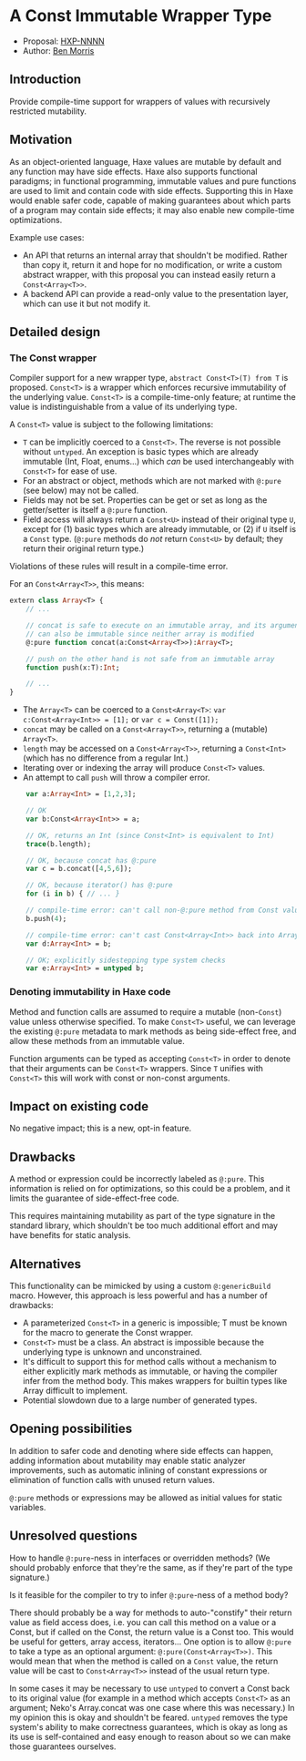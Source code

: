 # A Const<T> Immutable Wrapper Type

* Proposal: [HXP-NNNN](NNNN-immutable-wrappers.md)
* Author: [Ben Morris](https://github.com/bendmorris)

## Introduction

Provide compile-time support for wrappers of values with recursively restricted mutability.

## Motivation

As an object-oriented language, Haxe values are mutable by default and any function may have side effects. Haxe also supports functional paradigms; in functional programming, immutable values and pure functions are used to limit and contain code with side effects. Supporting this in Haxe would enable safer code, capable of making guarantees about which parts of a program may contain side effects; it may also enable new compile-time optimizations.

Example use cases:

- An API that returns an internal array that shouldn't be modified. Rather than copy it, return it and hope for no modification, or write a custom abstract wrapper, with this proposal you can instead easily return a `Const<Array<T>>`.
- A backend API can provide a read-only value to the presentation layer, which can use it but not modify it.

## Detailed design

### The Const wrapper

Compiler support for a new wrapper type, `abstract Const<T>(T) from T` is proposed. `Const<T>` is a wrapper which enforces recursive immutability of the underlying value. `Const<T>` is a compile-time-only feature; at runtime the value is indistinguishable from a value of its underlying type.

A `Const<T>` value is subject to the following limitations:

- `T` can be implicitly coerced to a `Const<T>`. The reverse is not possible without `untyped`. An exception is basic types which are already immutable (Int, Float, enums...) which *can* be used interchangeably with `Const<T>` for ease of use.
- For an abstract or object, methods which are not marked with `@:pure` (see below) may not be called.
- Fields may not be set. Properties can be get or set as long as the getter/setter is itself a `@:pure` function.
- Field access will always return a `Const<U>` instead of their original type `U`, except for (1) basic types which are already immutable, or (2) if `U` itself is a `Const` type. (`@:pure` methods do *not* return `Const<U>` by default; they return their original return type.)

Violations of these rules will result in a compile-time error.

For an `Const<Array<T>>`, this means:

```haxe
extern class Array<T> {
    // ...

    // concat is safe to execute on an immutable array, and its argument
    // can also be immutable since neither array is modified
    @:pure function concat(a:Const<Array<T>>):Array<T>;

    // push on the other hand is not safe from an immutable array
    function push(x:T):Int;

    // ...
}
```

- The `Array<T>` can be coerced to a `Const<Array<T>`: `var c:Const<Array<Int>> = [1];` or `var c = Const([1]);`
- `concat` may be called on a `Const<Array<T>>`, returning a (mutable) `Array<T>`.
- `length` may be accessed on a `Const<Array<T>>`, returning a `Const<Int>` (which has no difference from a regular Int.)
- Iterating over or indexing the array will produce `Const<T>` values.
- An attempt to call `push` will throw a compiler error.

```haxe
    var a:Array<Int> = [1,2,3];

    // OK
    var b:Const<Array<Int>> = a;

    // OK, returns an Int (since Const<Int> is equivalent to Int)
    trace(b.length);

    // OK, because concat has @:pure
    var c = b.concat([4,5,6]);

    // OK, because iterator() has @:pure
    for (i in b) { // ... }

    // compile-time error: can't call non-@:pure method from Const value
    b.push(4);

    // compile-time error: can't cast Const<Array<Int>> back into Array<Int>
    var d:Array<Int> = b;

    // OK; explicitly sidestepping type system checks
    var e:Array<Int> = untyped b;
```

### Denoting immutability in Haxe code

Method and function calls are assumed to require a mutable (non-`Const`) value unless otherwise specified. To make `Const<T>` useful, we can leverage the existing `@:pure` metadata to mark methods as being side-effect free, and allow these methods from an immutable value.

Function arguments can be typed as accepting `Const<T>` in order to denote that their arguments can be `Const<T>` wrappers. Since `T` unifies with `Const<T>` this will work with const or non-const arguments.

## Impact on existing code

No negative impact; this is a new, opt-in feature.

## Drawbacks

A method or expression could be incorrectly labeled as `@:pure`. This information is relied on for optimizations, so this could be a problem, and it limits the guarantee of side-effect-free code.

This requires maintaining mutability as part of the type signature in the standard library, which shouldn't be too much additional effort and may have benefits for static analysis.

## Alternatives

This functionality can be mimicked by using a custom `@:genericBuild` macro. However, this approach is less powerful and has a number of drawbacks:

- A parameterized `Const<T>` in a generic is impossible; T must be known for the macro to generate the Const wrapper.
- `Const<T>` must be a class. An abstract is impossible because the underlying type is unknown and unconstrained.
- It's difficult to support this for method calls without a mechanism to either explicitly mark methods as immutable, or having the compiler infer from the method body. This makes wrappers for builtin types like Array difficult to implement.
- Potential slowdown due to a large number of generated types.

## Opening possibilities

In addition to safer code and denoting where side effects can happen, adding information about mutability may enable static analyzer improvements, such as automatic inlining of constant expressions or elimination of function calls with unused return values.

`@:pure` methods or expressions may be allowed as initial values for static variables.

## Unresolved questions

How to handle `@:pure`-ness in interfaces or overridden methods? (We should probably enforce that they're the same, as if they're part of the type signature.)

Is it feasible for the compiler to try to infer `@:pure`-ness of a method body?

There should probably be a way for methods to auto-"constify" their return value as field access does, i.e. you can call this method on a value or a Const, but if called on the Const, the return value is a Const too. This would be useful for getters, array access, iterators... One option is to allow `@:pure` to take a type as an optional argument: `@:pure(Const<Array<T>>)`. This would mean that when the method is called on a `Const` value, the return value will be cast to `Const<Array<T>>` instead of the usual return type.

In some cases it may be necessary to use `untyped` to convert a Const back to its original value (for example in a method which accepts `Const<T>` as an argument; Neko's Array.concat was one case where this was necessary.) In my opinion this is okay and shouldn't be feared. `untyped` removes the type system's ability to make correctness guarantees, which is okay as long as its use is self-contained and easy enough to reason about so we can make those guarantees ourselves.
